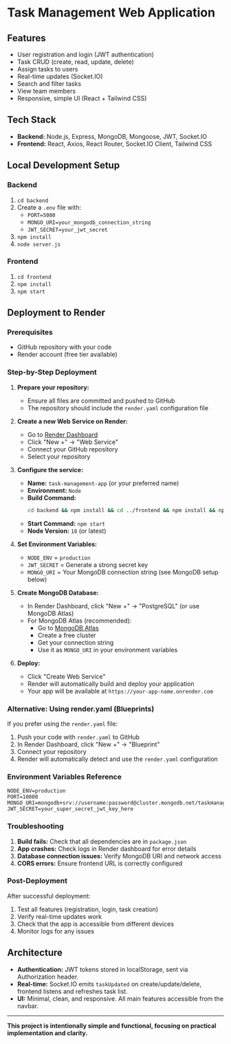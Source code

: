 # Task Management Web Application

## Features
- User registration and login (JWT authentication)
- Task CRUD (create, read, update, delete)
- Assign tasks to users
- Real-time updates (Socket.IO)
- Search and filter tasks
- View team members
- Responsive, simple UI (React + Tailwind CSS)

## Tech Stack
- **Backend:** Node.js, Express, MongoDB, Mongoose, JWT, Socket.IO
- **Frontend:** React, Axios, React Router, Socket.IO Client, Tailwind CSS

## Local Development Setup

### Backend
1. `cd backend`
2. Create a `.env` file with:
   - `PORT=5000`
   - `MONGO_URI=your_mongodb_connection_string`
   - `JWT_SECRET=your_jwt_secret`
3. `npm install`
4. `node server.js`

### Frontend
1. `cd frontend`
2. `npm install`
3. `npm start`

## Deployment to Render

### Prerequisites
- GitHub repository with your code
- Render account (free tier available)

### Step-by-Step Deployment

1. **Prepare your repository:**
   - Ensure all files are committed and pushed to GitHub
   - The repository should include the `render.yaml` configuration file

2. **Create a new Web Service on Render:**
   - Go to [Render Dashboard](https://dashboard.render.com)
   - Click "New +" → "Web Service"
   - Connect your GitHub repository
   - Select your repository

3. **Configure the service:**
   - **Name:** `task-management-app` (or your preferred name)
   - **Environment:** `Node`
   - **Build Command:** 
     ```bash
     cd backend && npm install && cd ../frontend && npm install && npm run build && cd ../backend
     ```
   - **Start Command:** `npm start`
   - **Node Version:** `18` (or latest)

4. **Set Environment Variables:**
   - `NODE_ENV` = `production`
   - `JWT_SECRET` = Generate a strong secret key
   - `MONGO_URI` = Your MongoDB connection string (see MongoDB setup below)

5. **Create MongoDB Database:**
   - In Render Dashboard, click "New +" → "PostgreSQL" (or use MongoDB Atlas)
   - For MongoDB Atlas (recommended):
     - Go to [MongoDB Atlas](https://www.mongodb.com/atlas)
     - Create a free cluster
     - Get your connection string
     - Use it as `MONGO_URI` in your environment variables

6. **Deploy:**
   - Click "Create Web Service"
   - Render will automatically build and deploy your application
   - Your app will be available at `https://your-app-name.onrender.com`

### Alternative: Using render.yaml (Blueprints)

If you prefer using the `render.yaml` file:
1. Push your code with `render.yaml` to GitHub
2. In Render Dashboard, click "New +" → "Blueprint"
3. Connect your repository
4. Render will automatically detect and use the `render.yaml` configuration

### Environment Variables Reference

```env
NODE_ENV=production
PORT=10000
MONGO_URI=mongodb+srv://username:password@cluster.mongodb.net/taskmanagement
JWT_SECRET=your_super_secret_jwt_key_here
```

### Troubleshooting

1. **Build fails:** Check that all dependencies are in `package.json`
2. **App crashes:** Check logs in Render dashboard for error details
3. **Database connection issues:** Verify MongoDB URI and network access
4. **CORS errors:** Ensure frontend URL is correctly configured

### Post-Deployment

After successful deployment:
1. Test all features (registration, login, task creation)
2. Verify real-time updates work
3. Check that the app is accessible from different devices
4. Monitor logs for any issues

## Architecture
- **Authentication:** JWT tokens stored in localStorage, sent via Authorization header.
- **Real-time:** Socket.IO emits `taskUpdated` on create/update/delete, frontend listens and refreshes task list.
- **UI:** Minimal, clean, and responsive. All main features accessible from the navbar.

---

**This project is intentionally simple and functional, focusing on practical implementation and clarity.**
